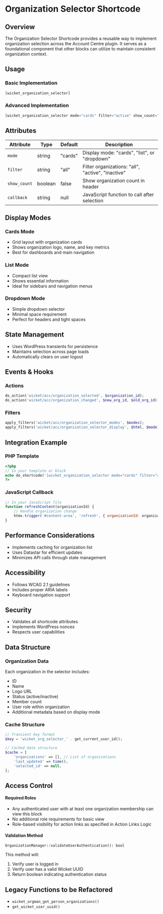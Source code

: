 # Organization Selector Shortcode

## Overview
The Organization Selector Shortcode provides a reusable way to implement organization selection across the Account Centre plugin. It serves as a foundational component that other blocks can utilize to maintain consistent organization context.

## Usage

### Basic Implementation
```php
[wicket_organization_selector]
```

### Advanced Implementation
```php
[wicket_organization_selector mode="cards" filter="active" show_count="true" callback="refreshContent"]
```

## Attributes

| Attribute | Type | Default | Description |
|-----------|------|---------|-------------|
| `mode` | string | "cards" | Display mode: "cards", "list", or "dropdown" |
| `filter` | string | "all" | Filter organizations: "all", "active", "inactive" |
| `show_count` | boolean | false | Show organization count in header |
| `callback` | string | null | JavaScript function to call after selection |

## Display Modes

### Cards Mode
- Grid layout with organization cards
- Shows organization logo, name, and key metrics
- Best for dashboards and main navigation

### List Mode
- Compact list view
- Shows essential information
- Ideal for sidebars and navigation menus

### Dropdown Mode
- Simple dropdown selector
- Minimal space requirement
- Perfect for headers and tight spaces

## State Management
- Uses WordPress transients for persistence
- Maintains selection across page loads
- Automatically clears on user logout

## Events & Hooks

### Actions
```php
do_action('wicket/acc/organization_selected', $organization_id);
do_action('wicket/acc/organization_changed', $new_org_id, $old_org_id);
```

### Filters
```php
apply_filters('wicket/acc/organization_selector_modes', $modes);
apply_filters('wicket/acc/organization_selector_display', $html, $mode);
```

## Integration Example

### PHP Template
```php
<?php
// In your template or block
echo do_shortcode('[wicket_organization_selector mode="cards" filter="active"]');
?>
```

### JavaScript Callback
```javascript
// In your JavaScript file
function refreshContent(organizationId) {
    // Handle organization change
    htmx.trigger('#content-area', 'refresh', { organizationId: organizationId });
}
```

## Performance Considerations
- Implements caching for organization list
- Uses Datastar for efficient updates
- Minimizes API calls through state management

## Accessibility
- Follows WCAG 2.1 guidelines
- Includes proper ARIA labels
- Keyboard navigation support

## Security
- Validates all shortcode attributes
- Implements WordPress nonces
- Respects user capabilities

## Data Structure

### Organization Data
Each organization in the selector includes:
- ID
- Name
- Logo URL
- Status (active/inactive)
- Member count
- User role within organization
- Additional metadata based on display mode

### Cache Structure
```php
// Transient key format
$key = 'wicket_org_selector_' . get_current_user_id();

// Cached data structure
$cache = [
    'organizations' => [], // List of organizations
    'last_updated' => time(),
    'selected_id' => null,
];
```

## Access Control

#### Required Roles
- Any authenticated user with at least one organization membership can view this block
- No additional role requirements for basic view
- Role-based visibility for action links as specified in Action Links Logic

#### Validation Method
`OrganizationManager::validateUserAuthentication(): bool`

This method will:
1. Verify user is logged in
2. Verify user has a valid Wicket UUID
3. Return boolean indicating authentication status

## Legacy Functions to be Refactored
- `wicket_orgman_get_person_organizations()`
- `get_wicket_user_uuid()`
